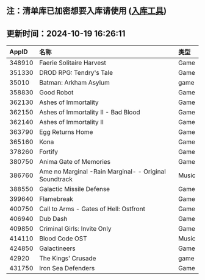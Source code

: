 ## 注：清单库已加密想要入库请使用 ([入库工具](https://github.com/BlankTMing/ManifestAutoUpdate/releases))

## 更新时间：2024-10-19 16:26:11
| AppID | 名称 | 类型  |
| :-------------------- | :----------------------------- | :----------- |
| 348910 | Faerie Solitaire Harvest| Game |
| 351330 | DROD RPG: Tendry's Tale| Game |
| 35010 | Batman: Arkham Asylum| game |
| 358830 | Good Robot| Game |
| 362130 | Ashes of Immortality| Game |
| 362150 | Ashes of Immortality II - Bad Blood| Game |
| 362140 | Ashes of Immortality II| Game |
| 363790 | Egg Returns Home| Game |
| 365160 | Kona| Game |
| 378260 | Fortify| Game |
| 380750 | Anima Gate of Memories| Game |
| 386760 | Ame no Marginal -Rain Marginal- - Original Soundtrack| Music |
| 388550 | Galactic Missile Defense| Game |
| 399640 | Flamebreak| Game |
| 400750 | Call to Arms - Gates of Hell: Ostfront| Game |
| 406940 | Dub Dash| Game |
| 409850 | Criminal Girls: Invite Only| Game |
| 414110 | Blood Code OST| Music |
| 424850 | Galactineers| Game |
| 42920 | The Kings' Crusade| game |
| 431750 | Iron Sea Defenders| Game |
